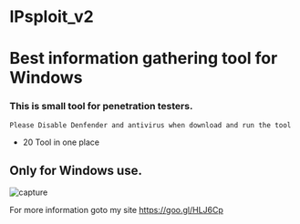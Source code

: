 # IPsploit_v2

# Best information gathering tool for Windows

### This is small tool for penetration testers.
```
Please Disable Denfender and antivirus when download and run the tool
```

* 20 Tool in one place

## Only for Windows use.


![capture](https://user-images.githubusercontent.com/38289183/53010892-07e06b00-3465-11e9-8bba-3871c03d8b10.JPG)


For more information goto my site https://goo.gl/HLJ6Cp

